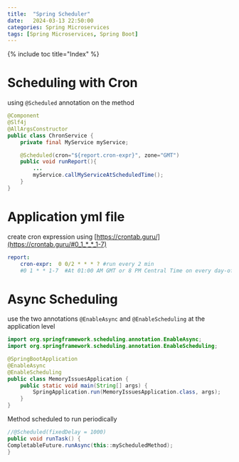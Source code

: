 ```yaml
---
title:  "Spring Scheduler"
date:   2024-03-13 22:50:00
categories: Spring Microservices
tags: [Spring Microservices, Spring Boot]
---
```

{% include toc title="Index" %}

# Scheduling with Cron

using `@Scheduled` annotation on the method
```java
@Component
@Slf4j
@AllArgsConstructor
public class ChronService {
    private final MyService myService;

    @Scheduled(cron="${report.cron-expr}", zone="GMT")
    public void runReport(){
        ...
        myService.callMyServiceAtScheduledTime();
    }
}
```

# Application yml file
create cron expression using [https://crontab.guru/](https://crontab.guru/#0_1_*_*_1-7)

```yaml
report:
    cron-expr:  0 0/2 * * * ? #run every 2 min
    #0 1 * * 1-7  #At 01:00 AM GMT or 8 PM Central Time on every day-of-week from Monday through Sunday.
```

# Async Scheduling

use the two annotations `@EnableAsync` and `@EnableScheduling` at the application level

```java
import org.springframework.scheduling.annotation.EnableAsync;
import org.springframework.scheduling.annotation.EnableScheduling;

@SpringBootApplication
@EnableAsync
@EnableScheduling
public class MemoryIssuesApplication {
    public static void main(String[] args) {
        SpringApplication.run(MemoryIssuesApplication.class, args);
    }
}
```

Method scheduled to run periodically
```java
//@Scheduled(fixedDelay = 1000)
public void runTask() {
CompletableFuture.runAsync(this::myScheduledMethod);
}
```